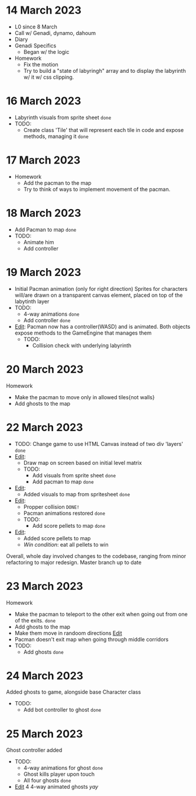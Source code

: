 # 14 March 2023

* L0 since 8 March
* Call w/ Genadi, dynamo, dahoum
* Diary
* Genadi Specifics
  * Began w/ the logic
* Homework
  * Fix the motion
  * Try to build a "state of labyringh" array and to display the labyrinth w/ it w/ css clipping.

# 16 March 2023
* Labyrinth visuals from sprite sheet `done`
* TODO:
  * Create class 'Tile' that will represent each tile in code and expose methods, managing it `done`

# 17 March 2023
* Homework
  * Add the pacman to the map
  * Try to think of ways to implement movement of the pacman.

# 18 March 2023
* Add Pacman to map `done`
* TODO:
  * Animate him
  * Add controller

# 19 March 2023
* Initial Pacman animation (only for right direction)
    Sprites for characters will/are drawn on a transparent canvas element, placed on top of the labytinth layer
* TODO:
  * 4-way animations `done` 
  * Add controller `done`
* <ins>Edit</ins>: Pacman now has a controller(WASD) and is animated. Both objects expose methods to the GameEngine that manages them
  * TODO:
    * Collision check with underlying labyrinth

# 20 March 2023
  Homework
  * Make the pacman to move only in allowed tiles{not walls}
  * Add ghosts to the map

# 22 March 2023
  * TODO: Change game to use HTML Canvas instead of two div 'layers' `done`
  * <ins>Edit</ins>:
    * Draw map on screen based on initial level matrix
    * TODO: 
      * Add visuals from sprite sheet `done`
      * Add pacman to map `done`
  * <ins>Edit</ins>:
    * Added visuals to map from spritesheet `done`
  * <ins>Edit</ins>: 
    * Propper collision `DONE!`
    * Pacman animations restored `done`
    * TODO:
      * Add score pellets to map `done`
  * <ins>Edit</ins>: 
    * Added score pellets to map
    * *Win condition*: eat all pellets to win
    
Overall, whole day involved changes to the codebase, ranging from minor refactoring to major redesign. Master branch up to date 

# 23 March 2023
Homework
  * Make the pacman to teleport to the other exit when going out from one of the exits. `done`
  * Add ghosts to the map 
  * Make them move in randoom directions
<ins>Edit</ins>
  * Pacman doesn't exit map when going through middle corridors
  * TODO:
    * Add ghosts `done`

# 24 March 2023
Added ghosts to game, alongside base Character class
  * TODO:
    * Add bot controller to ghost `done`

# 25 March 2023
Ghost controller added
  * TODO: 
    * 4-way animations for ghost `done`
    * Ghost kills player upon touch
    * All four ghosts `done` 
  * <ins>Edit</ins> 4 4-way animated ghosts *yay*